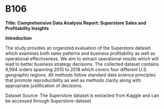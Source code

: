 # B106

**Title: Comprehensive Data Analysis Report: Superstore Sales and Profitability Insights**

**Introduction**

The study provides an organized evaluation of the Superstore dataset which examines both sales patterns and business profitability as well as operational effectiveness. We aim to extract operational results which will lead to better business strategy decisions. The collected dataset contains 9,994 orders spanning 2015 to 2018 which covers four different U.S. geographic regions. All methods follow standard data science principles that promote reproducibility as well as methods clarity along with appropriate justification of decisions.

Dataset Source: The Superstore dataset is extracted from Kaggle and can be accessed through Superstore-dataset.
